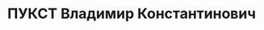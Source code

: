 ---
title: ПУКСТ Владимир Константинович
description: "Род. в 1892, г. Пинск, Польша, латыш. Род занятий: нач. 3-го стройучастка\
  \ Рицадорстроя. \n  Осужден Тройкой при НКВД ГССР 04.12.1937. Мера наказания: расстрел\
  \ с конфискацией личного имущества. Дата расстрела: 19.12.1937"
---